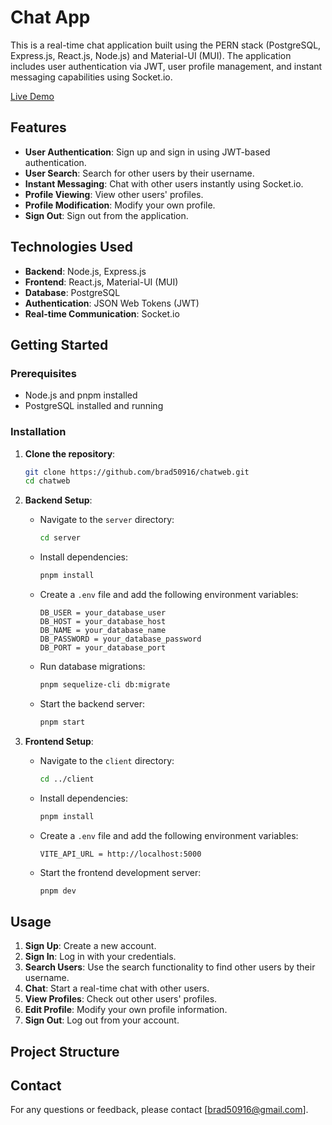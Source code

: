 # Chat App

This is a real-time chat application built using the PERN stack (PostgreSQL, Express.js, React.js, Node.js) and Material-UI (MUI). The application includes user authentication via JWT, user profile management, and instant messaging capabilities using Socket.io.

[Live Demo](https://brad50916.github.io/chatweb/#/)

## Features

- **User Authentication**: Sign up and sign in using JWT-based authentication.
- **User Search**: Search for other users by their username.
- **Instant Messaging**: Chat with other users instantly using Socket.io.
- **Profile Viewing**: View other users' profiles.
- **Profile Modification**: Modify your own profile.
- **Sign Out**: Sign out from the application.

## Technologies Used

- **Backend**: Node.js, Express.js
- **Frontend**: React.js, Material-UI (MUI)
- **Database**: PostgreSQL
- **Authentication**: JSON Web Tokens (JWT)
- **Real-time Communication**: Socket.io

## Getting Started

### Prerequisites

- Node.js and pnpm installed
- PostgreSQL installed and running

### Installation

1. **Clone the repository**:
    ```sh
    git clone https://github.com/brad50916/chatweb.git
    cd chatweb
    ```

2. **Backend Setup**:
    - Navigate to the `server` directory:
      ```sh
      cd server
      ```
    - Install dependencies:
      ```sh
      pnpm install
      ```
    - Create a `.env` file and add the following environment variables:
      ```env
      DB_USER = your_database_user
      DB_HOST = your_database_host
      DB_NAME = your_database_name
      DB_PASSWORD = your_database_password
      DB_PORT = your_database_port
      ```
    - Run database migrations:
      ```sh
      pnpm sequelize-cli db:migrate
      ```
    - Start the backend server:
      ```sh
      pnpm start
      ```

3. **Frontend Setup**:
    - Navigate to the `client` directory:
      ```sh
      cd ../client
      ```
    - Install dependencies:
      ```sh
      pnpm install
      ```
    - Create a `.env` file and add the following environment variables:
      ```env
      VITE_API_URL = http://localhost:5000
      ```
    - Start the frontend development server:
      ```sh
      pnpm dev
      ```

## Usage

1. **Sign Up**: Create a new account.
2. **Sign In**: Log in with your credentials.
3. **Search Users**: Use the search functionality to find other users by their username.
4. **Chat**: Start a real-time chat with other users.
5. **View Profiles**: Check out other users' profiles.
6. **Edit Profile**: Modify your own profile information.
7. **Sign Out**: Log out from your account.

## Project Structure

## Contact

For any questions or feedback, please contact [brad50916@gmail.com].